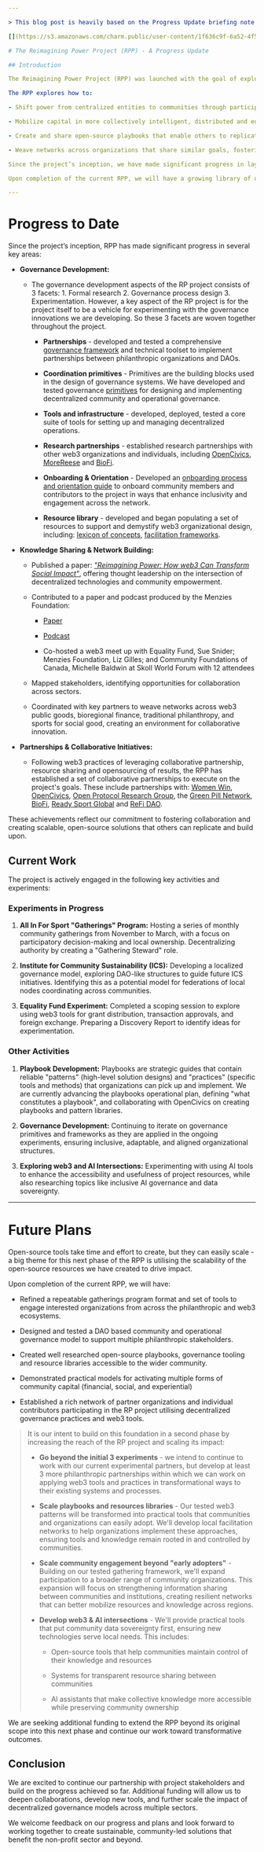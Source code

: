 ```yaml
---

> This blog post is heavily based on the Progress Update briefing note compiled for OTF:  

[](https://s3.amazonaws.com/charm.public/user-content/1f636c9f-6a52-4f5d-bbc8-1ab9c751b4f3/1889a7c9-8945-41b5-840c-c427992df9f1/54f5c772-cb55-41f1-a628-552d7e5ebb56.png)

# The Reimagining Power Project (RPP) - A Progress Update

## Introduction

The Reimagining Power Project (RPP) was launched with the goal of exploring how emerging web3 technologies can be leveraged to redistribute power, mobilize capital, and transform systems toward more equitable outcomes. Focusing on decentralized governance models, the project aims to test new ways of coordinating resources and decision-making to promote social equity, sustainability, and community empowerment.

The RPP explores how to:

- Shift power from centralized entities to communities through participatory governance and decentralized coordination.

- Mobilize capital in more collectively intelligent, distributed and equitable ways that prioritize grassroots and community-led initiatives.

- Create and share open-source playbooks that enable others to replicate and build upon these governance models in their own contexts.

- Weave networks across organizations that share similar goals, fostering collaboration and the exchange of knowledge and resources.

Since the project’s inception, we have made significant progress in laying the groundwork for this transformation, building partnerships and coordinating with groups and individuals to strengthen our collective efforts.

Upon completion of the current RPP, we will have a growing library of open-source tools and practices for building new ways of decentralizing governance and capital allocation in philanthropy. We will also have an engaged network of organizations with a growing base of knowledge interested in exploring these new governance paradigms. Alongside continuing to develop our resources and practice, the next phase of the project will be to start to scale our impact by utilising these resources to support more and more philanthropic organizations to experiment with transformational approaches. 

---
```


# **Progress to Date**

Since the project’s inception, RPP has made significant progress in several key areas:

- **Governance Development:**

  - The governance development aspects of the RP project consists of 3 facets: 1. Formal research 2. Governance process design 3. Experimentation. However, a key aspect of the RP project is for the project itself to be a vehicle for experimenting with the governance innovations we are developing. So these 3 facets are woven together throughout the project.

    - **Partnerships** - developed and tested a comprehensive [governance framework](https://app.charmverse.io/superbenefit/partnership-governance-reimagining-power-24786831061418235) and technical toolset to implement partnerships between philanthropic organizations and DAOs. 

    - **Coordination primitives** - Primitives are the building blocks used in the design of governance systems. We have developed and tested governance [primitives](https://app.charmverse.io/superbenefit/dao-primitives-conceptual-framework-8258710376368272) for designing and implementing decentralized community and operational governance. 

    - **Tools and infrastructure** - developed, deployed, tested a core suite of tools for setting up and managing decentralized operations. 

    - **Research partnerships** - established research partnerships with other web3 organizations and individuals, including [OpenCivics](https://opencivics.co/), [MoreReese](https://decrypt.co/author/morereese) and [BioFi](https://www.biofi.earth/). 

    - **Onboarding & Orientation** - Developed an [onboarding process and orientation guide](https://app.charmverse.io/superbenefit/onboarding-reimagining-power-01741435812079062) to onboard community members and contributors to the project in ways that enhance inclusivity and engagement across the network. 

    - **Resource library** - developed and began populating a set of resources to support and demystify web3 organizational design, including: [lexicon of concepts](https://app.charmverse.io/superbenefit/lexicon-database-3117234637670202?viewId=b0adea3b-718e-48b6-a86d-f04cdc70f610), [facilitation frameworks](https://app.charmverse.io/superbenefit/experiment-facilitation-framework-rpp-9218097649409869). 

- **Knowledge Sharing & Network Building:**

  - Published a paper: _["Reimagining Power: How web3 Can Transform Social Impact"](https://pub.superbenefit.org/reimagining-power-how-web3-can-transform-social-impact)_, offering thought leadership on the intersection of decentralized technologies and community empowerment. 

  - Contributed to a paper and podcast produced by the Menzies Foundation:

    - [Paper](https://menziesfoundation.org.au/empowering-communities-unleashing-the-potential-of-web3-to-revolutionise-community-finance-and-challenge-financial-inequities/) 

    - [Podcast](https://menziesleadershipforum.podbean.com/e/web3-podcast/)

    - Co-hosted a web3 meet up with Equality Fund, Sue Snider; Menzies Foundation, Liz Gilles;  and Community Foundations of Canada, Michelle Baldwin at Skoll World Forum with 12 attendees

  - Mapped stakeholders, identifying opportunities for collaboration across sectors.

  - Coordinated with key partners to weave networks across web3 public goods, bioregional finance, traditional philanthropy, and sports for social good, creating an environment for collaborative innovation.

- **Partnerships & Collaborative Initiatives:**

  - Following web3 practices of leveraging collaborative partnership, resource sharing and opensourcing of results, the RPP has established a set of collaborative partnerships to execute on the project's goals. These include partnerships with: [Women Win](https://www.womenwin.org/), [OpenCivics](https://opencivics.co/), [Open Protocol Research Group](https://mirror.xyz/openprotocolresearch.eth), the [Green Pill Network](https://greenpill.network/), [BioFi](https://www.biofi.earth/), [Ready Sport Global](https://www.readysportglobal.com/) and [ReFi DAO](https://www.refidao.com/).

These achievements reflect our commitment to fostering collaboration and creating scalable, open-source solutions that others can replicate and build upon.

## **Current Work**

The project is actively engaged in the following key activities and experiments:

### **Experiments in Progress**

1. **All In For Sport "Gatherings" Program:** Hosting a series of monthly community gatherings from November to March, with a focus on participatory decision-making and local ownership. Decentralizing authority by creating a "Gathering Steward" role.

2. **Institute for Community Sustainability (ICS):** Developing a localized governance model, exploring DAO-like structures to guide future ICS initiatives. Identifying this as a potential model for federations of local nodes coordinating across communities.

3. **Equality Fund Experiment:** Completed a scoping session to explore using web3 tools for grant distribution, transaction approvals, and foreign exchange. Preparing a Discovery Report to identify ideas for experimentation.

### **Other Activities**

1. **Playbook Development:** Playbooks are strategic guides that contain reliable "patterns" (high-level solution designs) and "practices" (specific tools and methods) that organizations can pick up and implement. We are currently advancing the playbooks operational plan, defining "what constitutes a playbook", and collaborating with OpenCivics on creating playbooks and pattern libraries.

2. **Governance Development:** Continuing to iterate on governance primitives and frameworks as they are applied in the ongoing experiments, ensuring inclusive, adaptable, and aligned organizational structures.

3. **Exploring web3 and AI Intersections:** Experimenting with using AI tools to enhance the accessibility and usefulness of project resources, while also researching topics like inclusive AI governance and data sovereignty.

---

# **Future Plans**

Open-source tools take time and effort to create, but they can easily scale - a big theme for this next phase of the RPP is utilising the scalability of the open-source resources we have created to drive impact.

Upon completion of the current RPP, we will have:

- Refined a repeatable gatherings program format and set of tools to engage interested organizations from across the philanthropic and web3 ecosystems.

- Designed and tested a DAO based community and operational governance model to support multiple philanthropic stakeholders.

- Created well researched open-source playbooks, governance tooling and resource libraries accessible to the wider community.

- Demonstrated practical models for activating multiple forms of community capital (financial, social, and experiential)

- Established a rich network of partner organizations and individual contributors participating in the RP project utilising decentralized governance practices and web3 tools.


> It is our intent to build on this foundation in a second phase by increasing the reach of the RP project and scaling its impact: 
>
> - **Go beyond the initial 3 experiments** - we intend to continue to work with our current experimental partners, but develop at least 3 more philanthropic partnerships within which we can work on applying web3 tools and practices in transformational ways to their existing systems and processes.
>
> - **Scale playbooks and resources libraries** - Our tested web3 patterns will be transformed into practical tools that communities and organizations can easily adopt. We'll develop local facilitation networks to help organizations implement these approaches, ensuring tools and knowledge remain rooted in and controlled by communities.
>
> - **Scale community engagement beyond "early adopters"** - Building on our tested gathering framework, we'll expand participation to a broader range of community organizations. This expansion will focus on strengthening information sharing between communities and institutions, creating resilient networks that can better mobilize resources and knowledge across regions.
>
> - **Develop web3 & AI intersections** - We'll provide practical tools that put community data sovereignty first, ensuring new technologies serve local needs. This includes:
>
>   - Open-source tools that help communities maintain control of their knowledge and resources
>
>   - Systems for transparent resource sharing between communities
>
>   - AI assistants that make collective knowledge more accessible while preserving community ownership

We are seeking additional funding to extend the RPP beyond its original scope into this next phase and continue our work toward transformative outcomes. 

## **Conclusion**

We are excited to continue our partnership with project stakeholders and build on the progress achieved so far. Additional funding will allow us to deepen collaborations, develop new tools, and further scale the impact of decentralized governance models across multiple sectors.

We  welcome feedback on our progress and plans and look forward to working together to create sustainable, community-led solutions that benefit the non-profit sector and beyond.